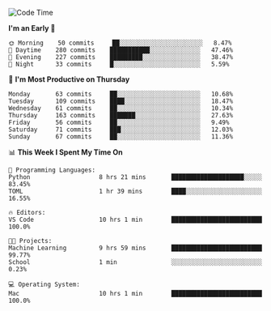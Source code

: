 <!--START_SECTION:waka-->
![Code Time](http://img.shields.io/badge/Code%20Time-347%20hrs%2018%20mins-blue)

**I'm an Early 🐤** 

```text
🌞 Morning    50 commits     ██░░░░░░░░░░░░░░░░░░░░░░░   8.47% 
🌆 Daytime    280 commits    ███████████░░░░░░░░░░░░░░   47.46% 
🌃 Evening    227 commits    █████████░░░░░░░░░░░░░░░░   38.47% 
🌙 Night      33 commits     █░░░░░░░░░░░░░░░░░░░░░░░░   5.59%

```
📅 **I'm Most Productive on Thursday** 

```text
Monday       63 commits     ██░░░░░░░░░░░░░░░░░░░░░░░   10.68% 
Tuesday      109 commits    ████░░░░░░░░░░░░░░░░░░░░░   18.47% 
Wednesday    61 commits     ██░░░░░░░░░░░░░░░░░░░░░░░   10.34% 
Thursday     163 commits    ███████░░░░░░░░░░░░░░░░░░   27.63% 
Friday       56 commits     ██░░░░░░░░░░░░░░░░░░░░░░░   9.49% 
Saturday     71 commits     ███░░░░░░░░░░░░░░░░░░░░░░   12.03% 
Sunday       67 commits     ██░░░░░░░░░░░░░░░░░░░░░░░   11.36%

```


📊 **This Week I Spent My Time On** 

```text
💬 Programming Languages: 
Python                   8 hrs 21 mins       ████████████████████░░░░░   83.45% 
TOML                     1 hr 39 mins        ████░░░░░░░░░░░░░░░░░░░░░   16.55%

🔥 Editors: 
VS Code                  10 hrs 1 min        █████████████████████████   100.0%

🐱‍💻 Projects: 
Machine Learning         9 hrs 59 mins       █████████████████████████   99.77% 
School                   1 min               ░░░░░░░░░░░░░░░░░░░░░░░░░   0.23%

💻 Operating System: 
Mac                      10 hrs 1 min        █████████████████████████   100.0%

```


<!--END_SECTION:waka-->

